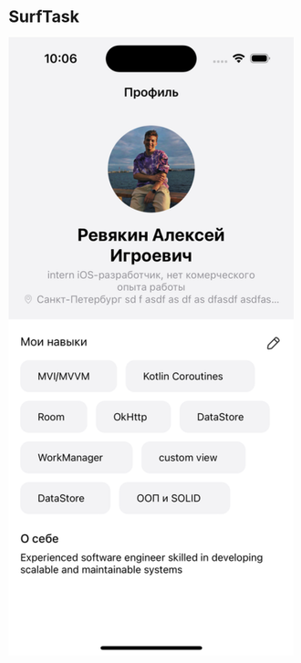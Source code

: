 # SurfTask

<img src="https://github.com/alreviakin/SurfTask/blob/main/images/myPhoto.png" width="500">
